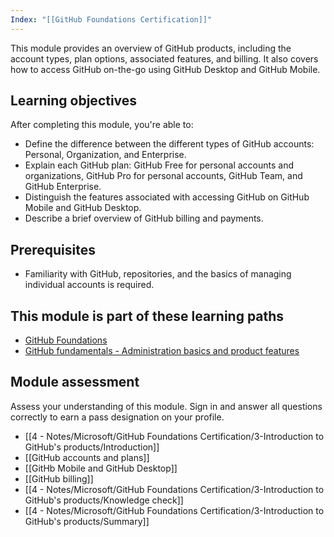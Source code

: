 ```yaml
---
Index: "[[GitHub Foundations Certification]]"
---
```

This module provides an overview of GitHub products, including the account types, plan options, associated features, and billing. It also covers how to access GitHub on-the-go using GitHub Desktop and GitHub Mobile.

## Learning objectives

After completing this module, you're able to:

- Define the difference between the different types of GitHub accounts: Personal, Organization, and Enterprise.
- Explain each GitHub plan: GitHub Free for personal accounts and organizations, GitHub Pro for personal accounts, GitHub Team, and GitHub Enterprise.
- Distinguish the features associated with accessing GitHub on GitHub Mobile and GitHub Desktop.
- Describe a brief overview of GitHub billing and payments.
## Prerequisites

- Familiarity with GitHub, repositories, and the basics of managing individual accounts is required.

## This module is part of these learning paths

- [GitHub Foundations](https://learn.microsoft.com/training/paths/github-foundations/)
- [GitHub fundamentals - Administration basics and product features](https://learn.microsoft.com/training/paths/github-administration-products/)

## Module assessment

Assess your understanding of this module. Sign in and answer all questions correctly to earn a pass designation on your profile.

- [[4 - Notes/Microsoft/GitHub Foundations Certification/3-Introduction to GitHub's products/Introduction]]
- [[GitHub accounts and plans]]
- [[GitHb Mobile and GitHub Desktop]]
- [[GitHub billing]]
- [[4 - Notes/Microsoft/GitHub Foundations Certification/3-Introduction to GitHub's products/Knowledge check]]
- [[4 - Notes/Microsoft/GitHub Foundations Certification/3-Introduction to GitHub's products/Summary]]